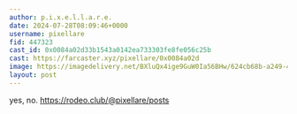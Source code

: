 ```yaml
---
author: p.i.x.e.l.l.a.r.e.
date: 2024-07-28T08:09:46+0000
username: pixellare
fid: 447323
cast_id: 0x0084a02d33b1543a0142ea733303fe8fe056c25b
cast: https://farcaster.xyz/pixellare/0x0084a02d
image: https://imagedelivery.net/BXluQx4ige9GuW0Ia56BHw/624cb68b-a249-4d63-aa6e-13c8979e3e00/original
layout: post
---
```


yes, no.
https://rodeo.club/@pixellare/posts

<img src='https://imagedelivery.net/BXluQx4ige9GuW0Ia56BHw/624cb68b-a249-4d63-aa6e-13c8979e3e00/original' alt='' referrerpolicy='no-referrer'/>
<img src='https://imagedelivery.net/BXluQx4ige9GuW0Ia56BHw/444a4631-7897-4d34-5467-e395d1128500/original' alt='' referrerpolicy='no-referrer'/>
